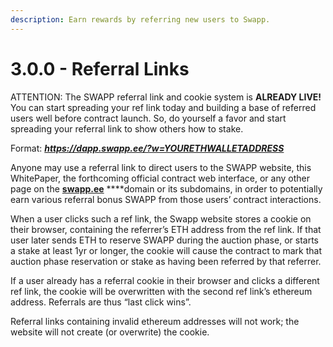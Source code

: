 ```yaml
---
description: Earn rewards by referring new users to Swapp.
---
```


# 3.0.0 - Referral Links

ATTENTION: The SWAPP referral link and cookie system is **ALREADY LIVE!** You can start spreading your ref link today and building a base of referred users well before contract launch. So, do yourself a favor and start spreading your referral link to show others how to stake.

Format: _**https://dapp.swapp.ee/?w=YOURETHWALLETADDRESS​**_

Anyone may use a referral link to direct users to the SWAPP website, this WhitePaper, the forthcoming official contract web interface, or any other page on the [**swapp.ee**](https://swapp.ee) ****domain or its subdomains, in order to potentially earn various referral bonus SWAPP from those users’ contract interactions.

When a user clicks such a ref link, the Swapp website stores a cookie on their browser, containing the referrer’s ETH address from the ref link. If that user later sends ETH to reserve SWAPP during the auction phase, or starts a stake at least 1yr or longer, the cookie will cause the contract to mark that auction phase reservation or stake as having been referred by that referrer.

If a user already has a referral cookie in their browser and clicks a different ref link, the cookie will be overwritten with the second ref link’s ethereum address. Referrals are thus “last click wins”.

Referral links containing invalid ethereum addresses will not work; the website will not create \(or overwrite\) the cookie.

